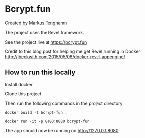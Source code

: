 # Bcrypt.fun

Created by [Markus Tenghamn](https://ma.rkus.io)

The project uses the Revel framework.

See the project live at https://bcrypt.fun

Credit to this blog post for helping me get Revel running in Docker http://jbeckwith.com/2015/05/08/docker-revel-appengine/

## How to run this locally

Install docker

Clone this project

Then run the following commands in the project directory

`docker build -t bcrypt-fun .`

`docker run -it -p 8080:8080 bcrypt-fun`

The app should now be running on http://127.0.0.1:8080